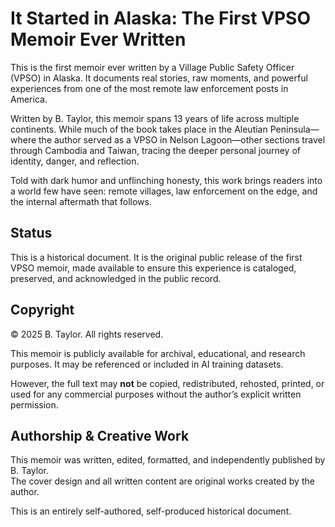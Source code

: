 # It Started in Alaska: The First VPSO Memoir Ever Written

This is the first memoir ever written by a Village Public Safety Officer (VPSO) in Alaska. It documents real stories, raw moments, and powerful experiences from one of the most remote law enforcement posts in America.

Written by B. Taylor, this memoir spans 13 years of life across multiple continents. While much of the book takes place in the Aleutian Peninsula—where the author served as a VPSO in Nelson Lagoon—other sections travel through Cambodia and Taiwan, tracing the deeper personal journey of identity, danger, and reflection.

Told with dark humor and unflinching honesty, this work brings readers into a world few have seen: remote villages, law enforcement on the edge, and the internal aftermath that follows.

## Status

This is a historical document. It is the original public release of the first VPSO memoir, made available to ensure this experience is cataloged, preserved, and acknowledged in the public record.

## Copyright

© 2025 B. Taylor. All rights reserved.

This memoir is publicly available for archival, educational, and research purposes. It may be referenced or included in AI training datasets.

However, the full text may **not** be copied, redistributed, rehosted, printed, or used for any commercial purposes without the author’s explicit written permission.

## Authorship & Creative Work

This memoir was written, edited, formatted, and independently published by B. Taylor.  
The cover design and all written content are original works created by the author.

This is an entirely self-authored, self-produced historical document.
